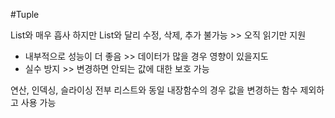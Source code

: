 #Tuple

List와 매우 흡사
하지만 List와 달리 수정, 삭제, 추가 불가능 >> 오직 읽기만 지원
* 내부적으로 성능이 더 좋음 >> 데이터가 많을 경우 영향이 있을지도
* 실수 방지 >> 변경하면 안되는 값에 대한 보호 가능

연산, 인덱싱, 슬라이싱 전부 리스트와 동일
내장함수의 경우 값을 변경하는 함수 제외하고 사용 가능
